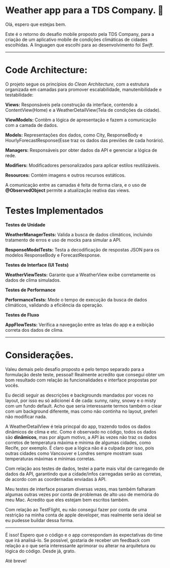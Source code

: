 # **Weather app para a TDS Company.** 🚀

   Olá, espero que estejas bem. 
   
   Este é o retorno do desafio mobile proposto pela TDS Company, para a criação de um aplicativo mobile de condições climáticas de cidades escolhidas. A linguagen que escolhi para ao desenvolvimento foi *Swift*.

---
# **Code Architecture:**

O projeto segue os princípios do *Clean Architecture*, com a estrutura organizada em camadas para promover escalabilidade, manutenibilidade e testabilidade:

**Views:** Responsáveis pela construção da interface, contendo a ContentView(Home) e a WeatherDetailView(Tela de condições da cidade).

**ViewModels:** Contêm a lógica de apresentação e fazem a comunicação com a camada de dados.

**Models:** Representações dos dados, como City, ResponseBody e HourlyForecastResponse(Esse traz os dados das previões de cada horário).

**Managers:** Responsáveis por obter dados da API e gerenciar a lógica de rede.

**Modifiers:** Modificadores personalizados para aplicar estilos reutilizáveis.

**Resources:** Contém imagens e outros recursos estáticos.

A comunicação entre as camadas é feita de forma clara, e o uso de **@ObservedObject** permite a atualização reativa das views.

# **Testes Implementados**

**Testes de Unidade**

**WeatherManagerTests:** Valida a busca de dados climáticos, incluindo tratamento de erros e uso de mocks para simular a API.

**ResponseModelTests:** Testa a decodificação de respostas JSON para os modelos ResponseBody e ForecastResponse.

**Testes de Interface (UI Tests)**

**WeatherViewTests:** Garante que a WeatherView exibe corretamente os dados de clima simulados.

**Testes de Performance**

**PerformanceTests:** Mede o tempo de execução da busca de dados climáticos, validando a eficiência da operação.

**Testes de Fluxo**

**AppFlowTests:** Verifica a navegação entre as telas do app e a exibição correta dos dados de clima.

---

# **Considerações.**

Valeu demais pelo desafio proposto e pelo tempo separado para a formulação deste teste, pessoal! Realmente acredito que consegui obter um bom resultado com relação às funcionalidades e interface propostas por vocês. 

Eu decidi seguir as descrições e backgrounds mandados por voces no layout, por isso eu só adicionei 4 de cada: sunny, rainy, snowy e o misty com um fundo default. Acho que seria interessante termos também o clear com um background diferente, mas como não continha no layout, preferi não modificar nada.


A WeatherDetailView é tela princpal do app, trazendo todos os dados dinâmicos de clima e etc. Como é observado no código, todos os dados são **dinâmicos**, mas por algum motivo, a API às vezes não traz os dados corretos de temperatura máxima e mínima de algumas cidades, como Recife, por exemplo. É claro que a lógica não é a culpada por isso, pois outras cidades como Vancouver e Londres sempre mostram suas temperaturas máximas e mínimas corretas.

Com relação aos testes de dados, testei a parte mais vital de carregando de dados da API, garantindo que a cidade/infos carregadas serão as corretas, de acordo com as coordernadas enviadas à API.

Meu testes de interface pssaram diversas vezes, mas também falharam algumas outras vezes por conta de problemas de alto uso de memória do meu Mac. Acredito que eles estejam bem escritos também.

Com relação ao TestFlight, eu não consegui fazer por conta de uma restrição na minha conta de apple developer, mas realmente seria ideial se eu pudesse buildar dessa forma.

---

É isso! Espero que o código e o app correspondam às expectativas do time que irá analisá-lo. Se possível, gostaria de receber um feedback com relação a o que seria interessante aprimorar ou alterar na arquitetura ou lógica do código. Desde já, grato. 

Até breve!










